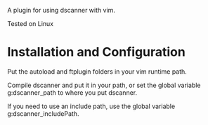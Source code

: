 A plugin for using dscanner with vim.

Tested on Linux

Installation and Configuration
==============================
Put the autoload and ftplugin folders in your vim runtime path.

Compile dscanner and put it in your path, or set the global variable g:dscanner\_path to where you put dscanner.

If you need to use an include path, use the global variable g:dscanner\_includePath.
